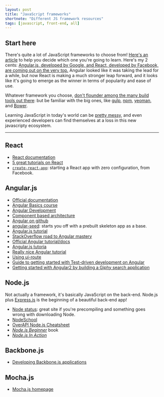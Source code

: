 ```yaml
---
layout: post
title: "JavaScript frameworks"
shortnote: "Different JS framework resources"
tags: [javascript, front-end, all]
---
```


## Start here
There's quite a lot of JavaScript frameworks to choose from! [Here's an article](https://www.sitepoint.com/top-javascript-frameworks-libraries-tools-use/) to help you decide which one you're going to learn. Here's my 2 cents: [Angular.js, developed by Google, and React, developed by Facebook, are coming out on the very top.](https://medium.freecodecamp.com/angular-2-versus-react-there-will-be-blood-66595faafd51#.275mvwu8w) Angular looked like it was taking the lead for a while, but now React is making a much stronger leap forward, and it looks like it's going to emerge as the winner in terms of popularity and ease of use.

Whatever framework you choose, [don't flounder among the many build tools out there](https://medium.freecodecamp.com/making-sense-of-front-end-build-tools-3a1b3a87043b#.aqjw9cj0q): but be familiar with the big ones, like [gulp](http://gulpjs.com/), [npm](https://www.npmjs.com/package/build-tools), [yeoman](http://yeoman.io/), and [Bower](https://bower.io/).

Learning JavaScript in today's world can be [pretty messy](https://hackernoon.com/how-it-feels-to-learn-javascript-in-2016-d3a717dd577f#.yufaj0qrc), and even experienced developers can find themselves at a loss in this new javascripty ecosystem.
<hr>

## React
* [React documentation](https://facebook.github.io/react/docs/getting-started.html)
* [5 great tutorials on React](http://andrewhfarmer.com/getting-started-tutorials/)
* [`create-react-app`](https://blog.heroku.com/deploying-react-with-zero-configuration): starting a React app with zero configuration, from Facebook.

## Angular.js
* [Official documentation](https://docs.angularjs.org/api)
* [Angular Basics course](https://front-endmasters.com/courses/angularjs-in-depth/)
* [Angular Development](https://front-endmasters.com/courses/angular-app-dev/)
* [Component based architecture](https://front-endmasters.com/courses/angular-components-es6/)
* [Angular on github](https://github.com/angular/angular.js)
* [angular-seed](https://github.com/angular/angular-seed): starts you off with a prebuilt skeleton app as a base.
* [Angular.js tutorial](https://www.airpair.com/angularjs/building-angularjs-app-tutorial)
* [StackOverflow road to Angular mastery](http://stackoverflow.com/questions/14333857/how-to-master-angularjs)
* [Official Angular tutorial/docs](https://docs.angularjs.org/tutorial/step_00)
* [Angular.js tutoria](https://www.airpair.com/angularjs/building-angularjs-app-tutorial)
* [Really nice Angular tutorial](http://www.learn-angular.org/#!/lessons/the-essentials)
* [Using ui-route](https://scotch.io/tutorials/3-simple-tips-for-using-ui-router)
* [Guide to getting started with Test-driven development on Angular](http://tutorials.pluralsight.com/front-end-javascript/introduction-to-angular-test-driven-development#2qJdkXlRw9jxMDxW.99)
* [Getting started with Angular2 by building a Giphy search application](http://tutorials.pluralsight.com/front-end-javascript/getting-started-with-angular-2-by-building-a-giphy-search-application#81g9AC3igbvYGEkZ.99)

## Node.js
Not actually a framework, it's basically JavaScript on the back-end. Node.js plus [Express.js](https://expressjs.com/) is the beginning of a beautiful back-end app!

* [Node status](http://status.npmjs.org/): great site if you're precompiling and something goes wrong with downloading Node.
* [NodeSchool](http://nodeschool.io/)
* [OverAPI Node.js Cheatsheet](http://overapi.com/nodejs)
* [*Node.js Beginner*](http://www.nodebeginner.org/) book
* [*Node.js In Action*](https://www.manning.com/books/node-js-in-action)

## Backbone.js
* [Developing Backbone.js applications](https://addyosmani.com/backbone-fundamentals/)

## Mocha.js
* [Mocha.js homepage](https://mochajs.org/)
